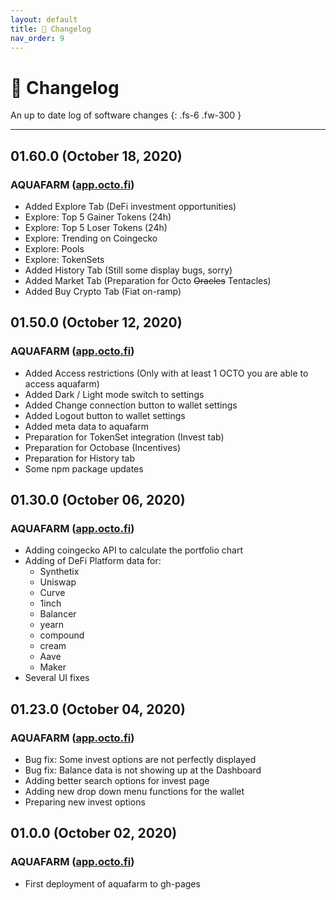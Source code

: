 ```yaml
---
layout: default
title: 📒 Changelog
nav_order: 9
---
```


# 📒 Changelog

An up to date log of software changes
{: .fs-6 .fw-300 }

---

## 01.60.0 (October 18, 2020)

### AQUAFARM ([app.octo.fi](https://app.octo.fi))

- Added Explore Tab (DeFi investment opportunities)
- Explore: Top 5 Gainer Tokens (24h)
- Explore: Top 5 Loser Tokens (24h)
- Explore: Trending on Coingecko
- Explore: Pools
- Explore: TokenSets
- Added History Tab (Still some display bugs, sorry)
- Added Market Tab (Preparation for Octo <s>Oracles</s> Tentacles)
- Added Buy Crypto Tab (Fiat on-ramp)

## 01.50.0 (October 12, 2020)

### AQUAFARM ([app.octo.fi](https://app.octo.fi))

- Added Access restrictions (Only with at least 1 OCTO you are able to access aquafarm)
- Added Dark / Light mode switch to settings
- Added Change connection button to wallet settings
- Added Logout button to wallet settings
- Added meta data to aquafarm
- Preparation for TokenSet integration (Invest tab)
- Preparation for Octobase (Incentives)
- Preparation for History tab
- Some npm package updates

## 01.30.0 (October 06, 2020)

### AQUAFARM ([app.octo.fi](https://app.octo.fi))

* Adding coingecko API to calculate the portfolio chart 
* Adding of DeFi Platform data for: 
	- Synthetix
	- Uniswap
	- Curve
	- 1inch 
	- Balancer 
	- yearn
	- compound
	- cream
	- Aave
	- Maker
* Several UI fixes 

## 01.23.0 (October 04, 2020)

### AQUAFARM ([app.octo.fi](https://app.octo.fi))

* Bug fix: Some invest options are not perfectly displayed
* Bug fix: Balance data is not showing up at the Dashboard 
* Adding better search options for invest page
* Adding new drop down menu functions for the wallet
* Preparing new invest options 

## 01.0.0 (October 02, 2020)

### AQUAFARM ([app.octo.fi](https://app.octo.fi))

* First deployment of aquafarm to gh-pages
